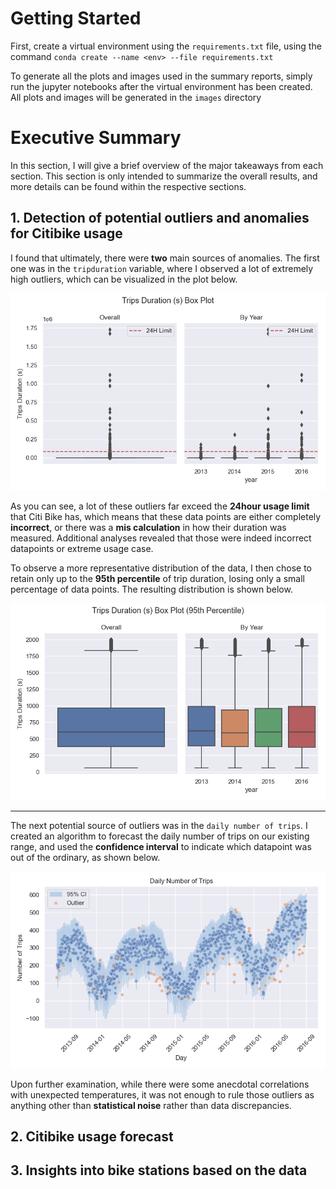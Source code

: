 # Getting Started

First, create a virtual environment using the `requirements.txt` file, using the command `conda create --name <env> --file requirements.txt`

To generate all the plots and images used in the summary reports, simply run the jupyter notebooks after the virtual environment has been created. All plots and images will be generated in the `images` directory

# Executive Summary

In this section, I will give a brief overview of the major takeaways from each section. This section is only intended to summarize the overall results, and more details can be found within the respective sections.

## 1. Detection of potential outliers and anomalies for Citibike usage

I found that ultimately, there were **two** main sources of anomalies. The first one was in the `tripduration` variable, where I observed a lot of extremely high outliers, which can be visualized in the plot below.

![trips-duration-outliers](./images/box-plot-all.png)

As you can see, a lot of these outliers far exceed the **24hour usage limit** that Citi Bike has, which means that these data points are either completely **incorrect**, or there was a **mis calculation** in how their duration was measured. Additional analyses revealed that those were indeed incorrect datapoints or extreme usage case.

To observe a more representative distribution of the data, I then chose to retain only up to the **95th percentile** of trip duration, losing only a small percentage of data points. The resulting distribution is shown below.

![trips-duration-outliers](./images/box-plot-95th.png)

---

The next potential source of outliers was in the `daily number of trips`. I created an algorithm to forecast the daily number of trips on our existing range, and used the **confidence interval** to indicate which datapoint was out of the ordinary, as shown below.

![trips-duration-outliers](./images/daily_trips_outliers.png)

Upon further examination, while there were some anecdotal correlations with unexpected temperatures, it was not enough to rule those outliers as anything other than **statistical noise** rather than data discrepancies.

## 2. Citibike usage forecast

## 3. Insights into bike stations based on the data